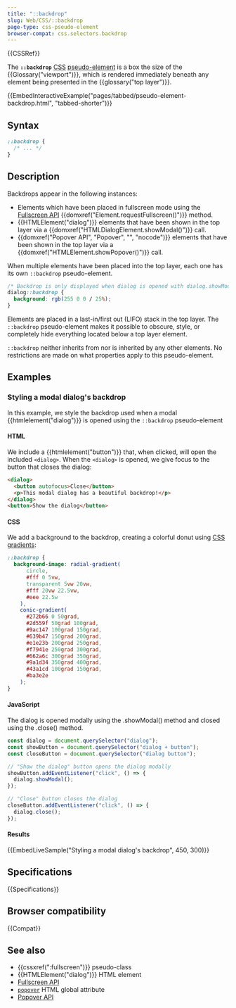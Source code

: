 ```yaml
---
title: "::backdrop"
slug: Web/CSS/::backdrop
page-type: css-pseudo-element
browser-compat: css.selectors.backdrop
---
```


{{CSSRef}}

The **`::backdrop`** [CSS](/en-US/docs/Web/CSS) [pseudo-element](/en-US/docs/Web/CSS/Pseudo-elements) is a box the size of the {{Glossary("viewport")}}, which is rendered immediately beneath any element being presented in the {{glossary("top layer")}}.

{{EmbedInteractiveExample("pages/tabbed/pseudo-element-backdrop.html", "tabbed-shorter")}}

## Syntax

```css
::backdrop {
  /* ... */
}
```

## Description

Backdrops appear in the following instances:

- Elements which have been placed in fullscreen mode using the [Fullscreen API](/en-US/docs/Web/API/Fullscreen_API) {{domxref("Element.requestFullscreen()")}} method.
- {{HTMLElement("dialog")}} elements that have been shown in the top layer via a {{domxref("HTMLDialogElement.showModal()")}} call.
- {{domxref("Popover API", "Popover", "", "nocode")}} elements that have been shown in the top layer via a {{domxref("HTMLElement.showPopover()")}} call.

When multiple elements have been placed into the top layer, each one has its own `::backdrop` pseudo-element.

```css
/* Backdrop is only displayed when dialog is opened with dialog.showModal() */
dialog::backdrop {
  background: rgb(255 0 0 / 25%);
}
```

Elements are placed in a last-in/first out (LIFO) stack in the top layer. The `::backdrop` pseudo-element makes it possible to obscure, style, or completely hide everything located below a top layer element.

`::backdrop` neither inherits from nor is inherited by any other elements. No restrictions are made on what properties apply to this pseudo-element.

## Examples

### Styling a modal dialog's backdrop

In this example, we style the backdrop used when a modal {{htmlelement("dialog")}} is opened using the `::backdrop` pseudo-element

#### HTML

We include a {{htmlelement("button")}} that, when clicked, will open the included `<dialog>`. When the `<dialog>` is opened, we give focus to the button that closes the dialog:

```html
<dialog>
  <button autofocus>Close</button>
  <p>This modal dialog has a beautiful backdrop!</p>
</dialog>
<button>Show the dialog</button>
```

#### CSS

We add a background to the backdrop, creating a colorful donut using [CSS gradients](/en-US/docs/Web/CSS/gradient):

```css
::backdrop {
  background-image: radial-gradient(
      circle,
      #fff 0 5vw,
      transparent 5vw 20vw,
      #fff 20vw 22.5vw,
      #eee 22.5w
    ),
    conic-gradient(
      #272b66 0 50grad,
      #2d559f 50grad 100grad,
      #9ac147 100grad 150grad,
      #639b47 150grad 200grad,
      #e1e23b 200grad 250grad,
      #f7941e 250grad 300grad,
      #662a6c 300grad 350grad,
      #9a1d34 350grad 400grad,
      #43a1cd 100grad 150grad,
      #ba3e2e
    );
}
```

#### JavaScript

The dialog is opened modally using the .showModal() method and closed using the .close() method.

```js
const dialog = document.querySelector("dialog");
const showButton = document.querySelector("dialog + button");
const closeButton = document.querySelector("dialog button");

// "Show the dialog" button opens the dialog modally
showButton.addEventListener("click", () => {
  dialog.showModal();
});

// "Close" button closes the dialog
closeButton.addEventListener("click", () => {
  dialog.close();
});
```

#### Results

{{EmbedLiveSample("Styling a modal dialog's backdrop", 450, 300)}}

## Specifications

{{Specifications}}

## Browser compatibility

{{Compat}}

## See also

- {{cssxref(":fullscreen")}} pseudo-class
- {{HTMLElement("dialog")}} HTML element
- [Fullscreen API](/en-US/docs/Web/API/Fullscreen_API)
- [`popover`](/en-US/docs/Web/HTML/Global_attributes/popover) HTML global attribute
- [Popover API](/en-US/docs/Web/API/Popover_API)
